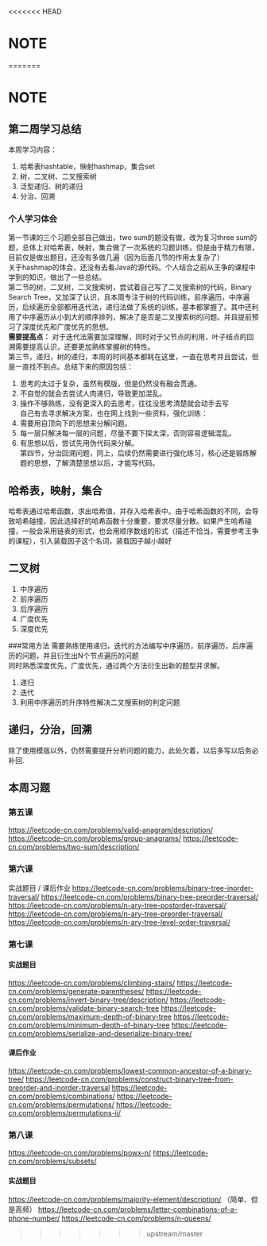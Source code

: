 <<<<<<< HEAD
# NOTE

  

=======
# NOTE

## 第二周学习总结
本周学习内容：  
1. 哈希表hashtable，映射hashmap，集合set  
2. 树，二叉树、二叉搜索树  
3. 泛型递归、树的递归  
4. 分治、回溯  
### 个人学习体会
第一节课的三个习题全部自己做出，two sum的题没有做，改为复习three sum的题，总体上对哈希表，映射，集合做了一次系统的习题训练，但是由于精力有限，目前仅是做出题目，还没有多做几遍（因为后面几节的作用太复杂了）  
关于hashmap的体会，还没有去看Java的源代码。个人结合之前从王争的课程中学到的知识，做出了一些总结。  
第二节的树，二叉树，二叉搜索树，尝试着自己写了二叉搜索树的代码，Binary Search Tree，又加深了认识，且本周专注于树的代码训练，前序遍历，中序遍历，后续遍历全部都用迭代法，递归法做了系统的训练，基本都掌握了。其中还利用了中序遍历从小到大的顺序排列，解决了是否是二叉搜索树的问题。并且提前预习了深度优先和广度优先的思想。  
**需要提高点：** 对于迭代法需要加深理解，同时对于父节点的利用，叶子结点的回溯需要提高认识，还要更加熟练掌握树的特性。  
第三节，递归，树的递归，本周的时间基本都耗在这里，一直在思考并且尝试，但是一直找不到点。总结下来的原因包括：  
1. 思考的太过于复杂，虽然有模版，但是仍然没有融会贯通。  
2. 不自觉的就会去尝试人肉递归，导致更加混乱。  
3. 操作不够熟练，没有更深入的去思考，往往没思考清楚就会动手去写    
自己有去寻求解决方案，也在网上找到一些资料，强化训练：  
1. 需要用自顶向下的思想来分解问题。  
2. 每一层只解决每一层的问题，尽量不要下探太深，否则容易逻辑混乱。  
3. 有思想以后，尝试先用伪代码来分解。  
第四节，分治回溯问题，同上，后续仍然需要进行强化练习，核心还是锻炼解题的思想，了解清楚思想以后，才能写代码。  
## 哈希表，映射，集合
哈希表通过哈希函数，求出哈希值，并存入哈希表中。由于哈希函数的不同，会导致哈希碰撞，因此选择好的哈希函数十分重要，要求尽量分散。如果产生哈希碰撞，一般会采用链表的形式，也会用顺序数组的形式（描述不恰当，需要参考王争的课程），引入装载因子这个名词，装载因子越小越好
## 二叉树
1. 中序遍历  
2. 前序遍历    
3. 后序遍历  
4. 广度优先  
5. 深度优先  

###常用方法
需要熟练使用递归，迭代的方法编写中序遍历，前序遍历，后序遍历的问题，并且衍生出N个节点遍历的问题  
同时熟悉深度优先，广度优先，通过两个方法衍生出新的题型并求解。  
1. 递归   
2. 迭代  
3. 利用中序遍历的升序特性解决二叉搜索树的判定问题

## 递归，分治，回溯
除了使用模版以外，仍然需要提升分析问题的能力，此处欠着，以后多写以后务必补回.   

## 本周习题
### 第五课
https://leetcode-cn.com/problems/valid-anagram/description/
https://leetcode-cn.com/problems/group-anagrams/
https://leetcode-cn.com/problems/two-sum/description/  
### 第六课
实战题目 / 课后作业
https://leetcode-cn.com/problems/binary-tree-inorder-traversal/
https://leetcode-cn.com/problems/binary-tree-preorder-traversal/
https://leetcode-cn.com/problems/n-ary-tree-postorder-traversal/
https://leetcode-cn.com/problems/n-ary-tree-preorder-traversal/
https://leetcode-cn.com/problems/n-ary-tree-level-order-traversal/    
### 第七课
#### 实战题目
https://leetcode-cn.com/problems/climbing-stairs/
https://leetcode-cn.com/problems/generate-parentheses/
https://leetcode-cn.com/problems/invert-binary-tree/description/
https://leetcode-cn.com/problems/validate-binary-search-tree
https://leetcode-cn.com/problems/maximum-depth-of-binary-tree
https://leetcode-cn.com/problems/minimum-depth-of-binary-tree
https://leetcode-cn.com/problems/serialize-and-deserialize-binary-tree/  
#### 课后作业
https://leetcode-cn.com/problems/lowest-common-ancestor-of-a-binary-tree/
https://leetcode-cn.com/problems/construct-binary-tree-from-preorder-and-inorder-traversal
https://leetcode-cn.com/problems/combinations/
https://leetcode-cn.com/problems/permutations/
https://leetcode-cn.com/problems/permutations-ii/  
### 第八课
https://leetcode-cn.com/problems/powx-n/
https://leetcode-cn.com/problems/subsets/  
#### 实战题目
https://leetcode-cn.com/problems/majority-element/description/ （简单、但是高频）
https://leetcode-cn.com/problems/letter-combinations-of-a-phone-number/
https://leetcode-cn.com/problems/n-queens/
>>>>>>> upstream/master

